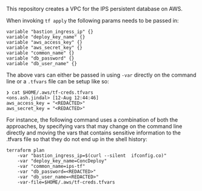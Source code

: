 This repository creates a VPC for the IPS persistent database on AWS.

When invoking `tf apply` the following params needs to be passed in:

```
variable "bastion_ingress_ip" {}
variable "deploy_key_name" {}
variable "aws_access_key" {}
variable "aws_secret_key" {}
variable "common_name" {}
variable "db_password" {}
variable "db_user_name" {}
```

The above vars can either be passed in using `-var` directly on the command line or a `.tfvars` file can be setup like so:
```
❯ cat $HOME/.aws/tf-creds.tfvars                                                                                                                                                                  <ons.ash.jindal> [12-Aug 12:44:46]
aws_access_key = "<REDACTED>"
aws_secret_key = "<REDACTED>"
```


For instance, the following command uses a combination of both the approaches, by specifying vars that may change on the command line directly and moving the
vars that contains sensitive information to the .tfvars file so that they do not end up in the shell history:
```
terraform plan      
    -var "bastion_ingress_ip=$(curl --silent  ifconfig.co)"     
    -var "deploy_key_name=ConcDeploy"      
    -var "common_name=ips-tf"       
    -var "db_password=<REDACTED>" 
    -var "db_user_name=<REDACTED>"     
    -var-file=$HOME/.aws/tf-creds.tfvars
```